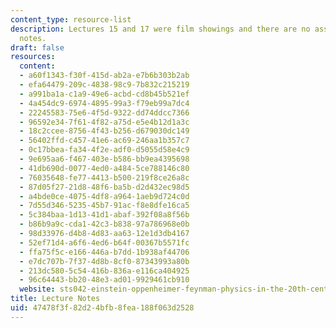 ```yaml
---
content_type: resource-list
description: Lectures 15 and 17 were film showings and there are no associated lecture
  notes.
draft: false
resources:
  content:
  - a60f1343-f30f-415d-ab2a-e7b6b303b2ab
  - efa64479-209c-4838-98c9-7b832c215219
  - a991ba1a-c1a9-49e6-acbd-cd8b45b521ef
  - 4a454dc9-6974-4895-99a3-f79eb99a7dc4
  - 22245583-75e6-4f5d-9322-dd74ddcc7366
  - 96592e34-7f61-4f82-a75d-e5e4b12d1a3c
  - 18c2ccee-8756-4f43-b256-d679030dc149
  - 56402ffd-c457-41e6-ac69-246aa1b357c7
  - 0c17bbea-fa34-4f2e-adf0-d5055d58e4c9
  - 9e695aa6-f467-403e-b586-bb9ea4395698
  - 41db690d-0077-4ed0-a484-5ce788146c80
  - 76035648-fe77-4413-b500-219f8ce26a8c
  - 87d05f27-21d8-48f6-ba5b-d2d432ec98d5
  - a4bde0ce-4075-4df8-a964-1aeb9d724c0d
  - 7d55d346-5235-45b7-91ac-f8e8dfe16ca5
  - 5c384baa-1d13-41d1-abaf-392f08a8f56b
  - b86b9a9c-cda1-42c3-b838-97a786968e0b
  - 98d33976-d4b8-4d83-aa63-12e1d3db4167
  - 52ef71d4-a6f6-4ed6-b64f-00367b5571fc
  - ffa75f5c-e166-446a-b7dd-1b938af44706
  - e7dc707b-7f37-4d8b-8cf0-87343993a80b
  - 213dc580-5c54-416b-836a-e116ca404925
  - 96c64443-bb20-48e3-ad01-9929461cb910
  website: sts042-einstein-oppenheimer-feynman-physics-in-the-20th-century
title: Lecture Notes
uid: 47478f3f-82d2-4bfb-8fea-188f063d2528
---
```


